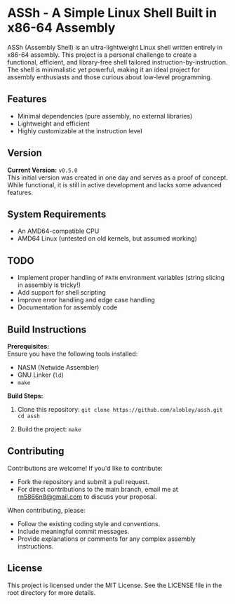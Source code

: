 # ASSh - A Simple Linux Shell Built in x86-64 Assembly

ASSh (Assembly Shell) is an ultra-lightweight Linux shell written entirely in x86-64 assembly. This project is a personal challenge to create a functional, efficient, and library-free shell tailored instruction-by-instruction. The shell is minimalistic yet powerful, making it an ideal project for assembly enthusiasts and those curious about low-level programming.

## Features
- Minimal dependencies (pure assembly, no external libraries)
- Lightweight and efficient
- Highly customizable at the instruction level

## Version
**Current Version:** `v0.5.0`  
This initial version was created in one day and serves as a proof of concept. While functional, it is still in active development and lacks some advanced features.

## System Requirements
- An AMD64-compatible CPU
- AMD64 Linux (untested on old kernels, but assumed working)

## TODO
- Implement proper handling of `PATH` environment variables (string slicing in assembly is tricky!)
- Add support for shell scripting
- Improve error handling and edge case handling
- Documentation for assembly code

## Build Instructions
**Prerequisites:**  
Ensure you have the following tools installed:  
- NASM (Netwide Assembler)
- GNU Linker (`ld`)
- `make`

**Build Steps:**  
1. Clone this repository:
   ```git clone https://github.com/alobley/assh.git```
   ```cd assh```

2. Build the project:
   ```make```

## Contributing

Contributions are welcome! If you'd like to contribute:

- Fork the repository and submit a pull request.
- For direct contributions to the main branch, email me at rn5866n8@gmail.com to discuss your proposal.

When contributing, please:

- Follow the existing coding style and conventions.
- Include meaningful commit messages.
- Provide explanations or comments for any complex assembly instructions.

## License

This project is licensed under the MIT License. See the LICENSE file in the root directory for more details.

